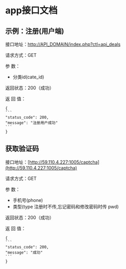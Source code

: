 # app接口文档

## 示例：注册\(用户端\)

接口地址：[http://API\_DOMAIN/index.php?ctl=api\_deals](http://API_DOMAIN/index.php?ctl=api_deals)

请求方式：GET

参 数：

* 分类id\(cate\_id\) 



返回状态：200（成功）

返 回 值：

    {
    ```
    "status_code": 200,
    "message": "注册用户成功"
    ```
    }

## 获取验证码

接口地址：[http://59.110.4.227:1005/captcha](http://59.110.4.227:1005/captcha)

请求方式：GET

参 数：

* 手机号\(phone\) 
* 类型\(type 注册时不传,忘记密码和修改密码时传 pwd\)

返回状态：200（成功）

返 回 值：

    {
    ```
    "status_code": 200,
    "message": "成功"
    ```
    }



